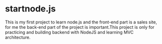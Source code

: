 # startnode.js
This is my first project to learn node.js and the front-end part is a sales site, for me the back-end part of the project is important.This project is only for practicing and building backend with NodeJS and learning MVC architecture.
